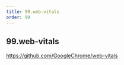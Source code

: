 ```yaml
---
title: 99.web-vitals
order: 99
---
```


## 99.web-vitals

https://github.com/GoogleChrome/web-vitals
